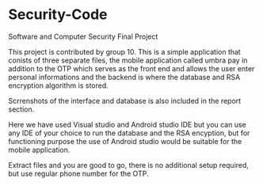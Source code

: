 # Security-Code
Software and Computer Security Final Project

This project is contributed by group 10.
This is a simple application that conists of three separate files, the mobile application called umbra pay in addition to the OTP which serves as the front end and allows the user enter personal informations and the backend is where the database and RSA encryption algorithm is stored.

Scrrenshots of the interface and database is also included in the report section.

Here we have used Visual studio and Android studio IDE but you can use any IDE of your choice to run the database and the RSA encyption, but for functioning purpose the use of Android studio would be suitable for the mobile application.

Extract files and you are good to go, there is no additional setup required, but use regular phone number for the OTP.
